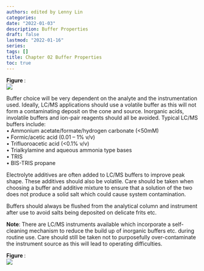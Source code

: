```yaml
---
authors: edited by Lenny Lin
categories: 
date: "2022-01-03"
description: Buffer Properties
draft: false
lastmod: "2022-01-16"
series: 
tags: []
title: Chapter 02 Buffer Properties
toc: true
---
```


<figcaption><b>Figure </b>: </figcaption>
<img src = "/docs/images/"/>

<!--more-->

Buffer choice will be very dependent on the analyte and the instrumentation used. Ideally, LC/MS applications should use a volatile buffer as this will not form a contaminating deposit on the cone and source. Inorganic acids, involatile buffers and ion-pair reagents should all be avoided. Typical LC/MS buffers include:  
• Ammonium acetate/formate/hydrogen carbonate (<50mM)  
• Formic/acetic acid (0.01 – 1% v/v)  
• Trifluoroacetic acid (<0.1% v/v)  
• Trialkylamine and aqueous ammonia type bases  
• TRIS  
• BIS-TRIS propane  

Electrolyte additives are often added to LC/MS buffers to improve peak shape. These additives should also be volatile. Care should be taken when choosing a buffer and additive mixture to ensure that a solution of the two does not produce a solid salt which could cause system contamination.  

Buffers should always be flushed from the analytical column and instrument after use to avoid salts being deposited on delicate frits etc.  

<b>Note</b>: There are LC/MS instruments available which incorporate a self-cleaning mechanism to reduce the build up of inorganic buffers etc. during routine use. Care should still be taken not to purposefully over-contaminate the instrument source as this will lead to operating difficulties.  


<figcaption><b>Figure </b>: </figcaption>
<img src = "/docs/images/Screenshot 2022-01-16 215059.png"/>
